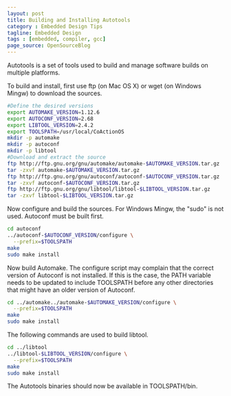 ```yaml
---
layout: post
title: Building and Installing Autotools
category : Embedded Design Tips
tagline: Embedded Design
tags : [embedded, compiler, gcc]
page_source: OpenSourceBlog
---
```


Autotools is a set of tools used to build and manage software builds on
multiple platforms.

To build and install, first use ftp (on Mac OS X) or wget (on Windows Mingw) to download the sources.

```bash
#Define the desired versions
export AUTOMAKE_VERSION=1.12.6
export AUTOCONF_VERSION=2.68
export LIBTOOL_VERSION=2.4.2
export TOOLSPATH=/usr/local/CoActionOS
mkdir -p automake
mkdir -p autoconf
mkdir -p libtool
#Download and extract the source
ftp http://ftp.gnu.org/gnu/automake/automake-$AUTOMAKE_VERSION.tar.gz
tar -zxvf automake-$AUTOMAKE_VERSION.tar.gz
ftp http://ftp.gnu.org/gnu/autoconf/autoconf-$AUTOCONF_VERSION.tar.gz
tar -zxvf autoconf-$AUTOCONF_VERSION.tar.gz
ftp http://ftp.gnu.org/gnu/libtool/libtool-$LIBTOOL_VERSION.tar.gz
tar -zxvf libtool-$LIBTOOL_VERSION.tar.gz
```

Now configure and build the sources. For Windows Mingw, the "sudo" is not used. Autoconf must be built first.

```bash
cd autoconf
../autoconf-$AUTOCONF_VERSION/configure \
  --prefix=$TOOLSPATH
make
sudo make install
```

Now build Automake. The configure script may complain that the correct version of Autoconf is not installed. If this is the case, the PATH variable needs to be updated to include TOOLSPATH before any other directories that might have an older version of Autoconf.

```bash
cd ../automake../automake-$AUTOMAKE_VERSION/configure \
  --prefix=$TOOLSPATH
make
sudo make install
```

The following commands are used to build libtool.

```bash
cd ../libtool
../libtool-$LIBTOOL_VERSION/configure \
  --prefix=$TOOLSPATH
make
sudo make install
```

The Autotools binaries should now be available in TOOLSPATH/bin.
